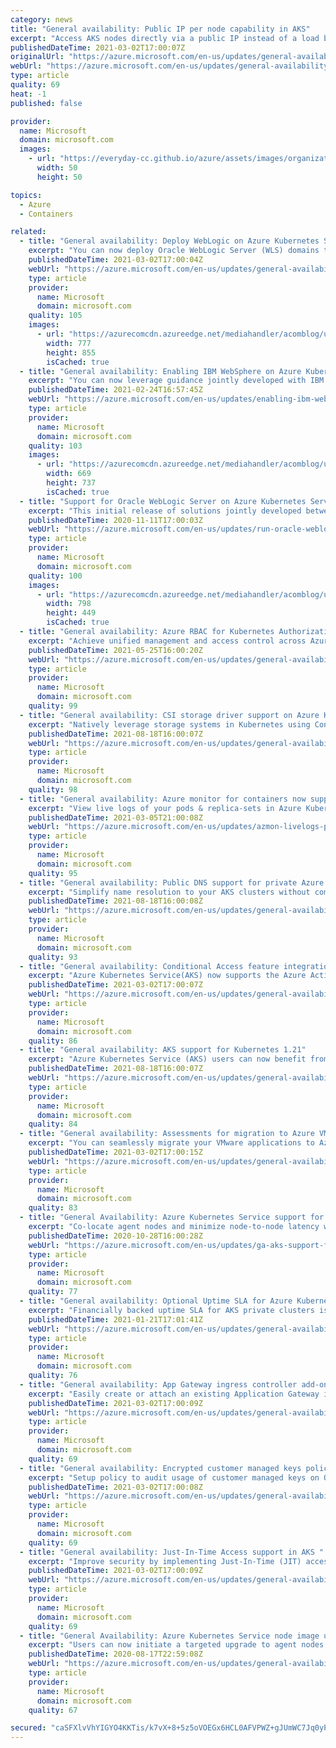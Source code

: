 ```yaml
---
category: news
title: "General availability: Public IP per node capability in AKS"
excerpt: "Access AKS nodes directly via a public IP instead of a load balancer."
publishedDateTime: 2021-03-02T17:00:07Z
originalUrl: "https://azure.microsoft.com/en-us/updates/general-availability-public-ip-per-node-capability-in-aks/"
webUrl: "https://azure.microsoft.com/en-us/updates/general-availability-public-ip-per-node-capability-in-aks/"
type: article
quality: 69
heat: -1
published: false

provider:
  name: Microsoft
  domain: microsoft.com
  images:
    - url: "https://everyday-cc.github.io/azure/assets/images/organizations/microsoft.com-50x50.jpg"
      width: 50
      height: 50

topics:
  - Azure
  - Containers

related:
  - title: "General availability: Deploy WebLogic on Azure Kubernetes Service (AKS) using custom Docker images"
    excerpt: "You can now deploy Oracle WebLogic Server (WLS) domains to Azure in a Kubernetes native fashion using custom Docker images and Azure Container Registry (ACR)."
    publishedDateTime: 2021-03-02T17:00:04Z
    webUrl: "https://azure.microsoft.com/en-us/updates/general-availability-deploy-weblogic-on-azure-kubernetes-service-aks-using-custom-docker-images/"
    type: article
    provider:
      name: Microsoft
      domain: microsoft.com
    quality: 105
    images:
      - url: "https://azurecomcdn.azureedge.net/mediahandler/acomblog/updates/UpdatesV2/blog/65fd37e2-21da-4600-b18e-d37e5dd29e2c.jpg"
        width: 777
        height: 855
        isCached: true
  - title: "General availability: Enabling IBM WebSphere on Azure Kubernetes Service"
    excerpt: "You can now leverage guidance jointly developed with IBM to run WebSphere Liberty and Open Liberty on Azure Kubernetes Service (AKS)."
    publishedDateTime: 2021-02-24T16:57:45Z
    webUrl: "https://azure.microsoft.com/en-us/updates/enabling-ibm-websphere-on-azure-kubernetes-service/"
    type: article
    provider:
      name: Microsoft
      domain: microsoft.com
    quality: 103
    images:
      - url: "https://azurecomcdn.azureedge.net/mediahandler/acomblog/updates/UpdatesV2/blog/ea760aca-529e-4fbf-94cc-c914cde06f02.jpg"
        width: 669
        height: 737
        isCached: true
  - title: "Support for Oracle WebLogic Server on Azure Kubernetes Service is now available"
    excerpt: "This initial release of solutions jointly developed between Microsoft and Oracle enables you to bring your WebLogic workloads to a managed Kubernetes service on Azure."
    publishedDateTime: 2020-11-11T17:00:03Z
    webUrl: "https://azure.microsoft.com/en-us/updates/run-oracle-weblogic-server-on-azure-kubernetes-service/"
    type: article
    provider:
      name: Microsoft
      domain: microsoft.com
    quality: 100
    images:
      - url: "https://azurecomcdn.azureedge.net/mediahandler/acomblog/updates/UpdatesV2/blog/c222c232-b3ab-44c0-b5be-0d9bc5d38917.png"
        width: 798
        height: 449
        isCached: true
  - title: "General availability: Azure RBAC for Kubernetes Authorization in AKS"
    excerpt: "Achieve unified management and access control across Azure and AKS resources."
    publishedDateTime: 2021-05-25T16:00:20Z
    webUrl: "https://azure.microsoft.com/en-us/updates/general-availability-azure-rbac-for-kubernetes-authorization-in-aks/"
    type: article
    provider:
      name: Microsoft
      domain: microsoft.com
    quality: 99
  - title: "General availability: CSI storage driver support on Azure Kubernetes Service "
    excerpt: "Natively leverage storage systems in Kubernetes using Container Storage Interface storage drivers."
    publishedDateTime: 2021-08-18T16:00:07Z
    webUrl: "https://azure.microsoft.com/en-us/updates/general-availability-csi-storage-driver-support-on-azure-kubernetes-service/"
    type: article
    provider:
      name: Microsoft
      domain: microsoft.com
    quality: 98
  - title: "General availability: Azure monitor for containers now supports Pods & Replica set live logs in AKS resource view"
    excerpt: "View live logs of your pods & replica-sets in Azure Kubernetes Service(AKS) resource view. Filter, search, and troubleshoot your pods and replica-sets."
    publishedDateTime: 2021-03-05T21:00:08Z
    webUrl: "https://azure.microsoft.com/en-us/updates/azmon-livelogs-pods/"
    type: article
    provider:
      name: Microsoft
      domain: microsoft.com
    quality: 95
  - title: "General availability: Public DNS support for private Azure Kubernetes Service clusters "
    excerpt: "Simplify name resolution to your AKS clusters without compromising your Kubernetes API server security."
    publishedDateTime: 2021-08-18T16:00:08Z
    webUrl: "https://azure.microsoft.com/en-us/updates/general-availability-public-dns-support-for-private-azure-kubernetes-service-clusters/"
    type: article
    provider:
      name: Microsoft
      domain: microsoft.com
    quality: 93
  - title: "General availability: Conditional Access feature integration with AKS"
    excerpt: "Azure Kubernetes Service(AKS) now supports the Azure Active Directory(AAD) Conditional Access feature."
    publishedDateTime: 2021-03-02T17:00:07Z
    webUrl: "https://azure.microsoft.com/en-us/updates/general-availability-conditional-access-feature-integration-with-aks/"
    type: article
    provider:
      name: Microsoft
      domain: microsoft.com
    quality: 86
  - title: "General availability: AKS support for Kubernetes 1.21"
    excerpt: "Azure Kubernetes Service (AKS) users can now benefit from enhancements and capabilities in Kubernetes 1.21."
    publishedDateTime: 2021-08-18T16:00:07Z
    webUrl: "https://azure.microsoft.com/en-us/updates/general-availability-aks-support-for-kubernetes-121-2/"
    type: article
    provider:
      name: Microsoft
      domain: microsoft.com
    quality: 84
  - title: "General availability: Assessments for migration to Azure VMware Solution "
    excerpt: "You can seamlessly migrate your VMware applications to Azure with ease due to assessments for migration to Azure VMware Solution."
    publishedDateTime: 2021-03-02T17:00:15Z
    webUrl: "https://azure.microsoft.com/en-us/updates/general-availability-assessments-for-migration-to-azure-vmware-solution/"
    type: article
    provider:
      name: Microsoft
      domain: microsoft.com
    quality: 83
  - title: "General Availability: Azure Kubernetes Service support for proximity placement groups"
    excerpt: "Co-locate agent nodes and minimize node-to-node latency with AKS support for proximity placement groups."
    publishedDateTime: 2020-10-28T16:00:28Z
    webUrl: "https://azure.microsoft.com/en-us/updates/ga-aks-support-for-proximity-placement-groups/"
    type: article
    provider:
      name: Microsoft
      domain: microsoft.com
    quality: 77
  - title: "General availability: Optional Uptime SLA for Azure Kubernetes Service private clusters"
    excerpt: "Financially backed uptime SLA for AKS private clusters is now available."
    publishedDateTime: 2021-01-21T17:01:41Z
    webUrl: "https://azure.microsoft.com/en-us/updates/general-availability-optional-uptime-sla-for-azure-kubernetes-service-private-clusters/"
    type: article
    provider:
      name: Microsoft
      domain: microsoft.com
    quality: 76
  - title: "General availability: App Gateway ingress controller add-on for AKS"
    excerpt: "Easily create or attach an existing Application Gateway instance to your Azure Kubernetes Service clusters."
    publishedDateTime: 2021-03-02T17:00:09Z
    webUrl: "https://azure.microsoft.com/en-us/updates/general-availability-app-gateway-ingress-controller-addon-for-aks/"
    type: article
    provider:
      name: Microsoft
      domain: microsoft.com
    quality: 69
  - title: "General availability: Encrypted customer managed keys policy for AKS"
    excerpt: "Setup policy to audit usage of customer managed keys on OS and data disks."
    publishedDateTime: 2021-03-02T17:00:08Z
    webUrl: "https://azure.microsoft.com/en-us/updates/general-availability-encrypted-customer-managed-keys-policy-for-aks/"
    type: article
    provider:
      name: Microsoft
      domain: microsoft.com
    quality: 69
  - title: "General availability: Just-In-Time Access support in AKS "
    excerpt: "Improve security by implementing Just-In-Time (JIT) access rules for tasks that require elevated permissions."
    publishedDateTime: 2021-03-02T17:00:09Z
    webUrl: "https://azure.microsoft.com/en-us/updates/general-availability-justintime-access-support-in-aks/"
    type: article
    provider:
      name: Microsoft
      domain: microsoft.com
    quality: 69
  - title: "General Availability: Azure Kubernetes Service node image upgrade "
    excerpt: "Users can now initiate a targeted upgrade to agent nodes for a given node pool to pull the latest available node updates and patches without requiring a full cluster upgrade"
    publishedDateTime: 2020-08-17T22:59:08Z
    webUrl: "https://azure.microsoft.com/en-us/updates/general-availability-azure-kubernetes-service-node-image-upgrade/"
    type: article
    provider:
      name: Microsoft
      domain: microsoft.com
    quality: 67

secured: "caSFXlvVhYIGYO4KKTis/k7vX+8+5z5oVOEGx6HCL0AFVPWZ+gJUmWC7Jq0yPd2LP/jo1ODldWYbkwgcxvGg8ESUMhXNOpfA75oVjiKy+giXUOKeBnpJE+yx1R7A6nN0ja7O51OPTh+Qa/P9uH6h/uZ7bDq9lcL55+jj97rIuynPHRcFegEkU0fL4ucBjg/m4tuXESD5yLNPcDA1L+v1QBQOk/CcyfJnuzMvfxjAGw/nuBiHlpZWigua6Dh8p3QFcQY1sMkpncH9EiswC7u6Pgmp6JwWzusStVJPieU4isyf0R7oAnSHpu6DuBeKIavyhV6pi+ljSFVZkj0pAV8bliVGFVdwNYXS1lt/hQ/x398=;l2Xcbj7E5SOKSrtRAO6rEg=="
---
```


